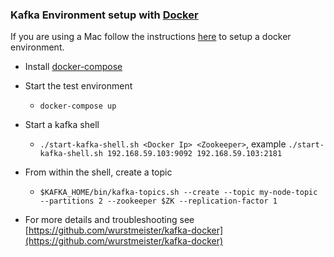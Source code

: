 ### Kafka Environment setup with [Docker](https://www.docker.io/)

If you are using a Mac follow the instructions [here](https://docs.docker.com/installation/mac/) to setup a docker environment.

- Install [docker-compose](https://docs.docker.com/compose/install/)

- Start the test environment
    - `docker-compose up`
- Start a kafka shell
    - `./start-kafka-shell.sh <Docker Ip> <Zookeeper>`, example `./start-kafka-shell.sh 192.168.59.103:9092 192.168.59.103:2181`
- From within the shell, create a topic
    - `$KAFKA_HOME/bin/kafka-topics.sh --create --topic my-node-topic --partitions 2 --zookeeper $ZK --replication-factor 1`

- For more details and troubleshooting see [https://github.com/wurstmeister/kafka-docker](https://github.com/wurstmeister/kafka-docker)

